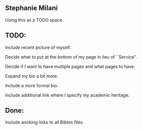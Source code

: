 ## Stephanie Milani

Using this as a TODO space.

## TODO:

Include recent picture of myself.

Decide what to put at the bottom of my page in lieu of ``Service".

Decide if I want to have multiple pages and what pages to have. 

Expand my bio a bit more.

Include a more formal bio. 

Include additional link where I specify my academic heritage.

## Done:

Include working links to all Bibtex files.
